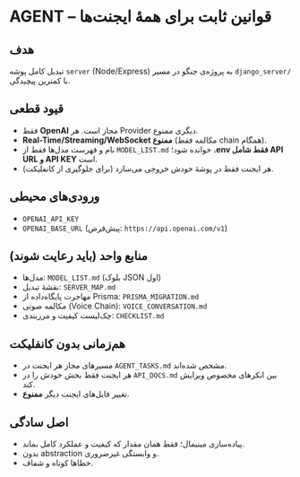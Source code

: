 # AGENT – قوانین ثابت برای همهٔ ایجنت‌ها

## هدف
تبدیل کامل پوشه `server` (Node/Express) به پروژه‌ی جنگو در مسیر `django_server/` با کمترین پیچیدگی.

## قیود قطعی
- فقط **OpenAI** مجاز است. هر Provider دیگری ممنوع.
- **Real-Time/Streaming/WebSocket ممنوع** (مکالمه فقط chain همگام).
- نام و فهرست مدل‌ها فقط از `MODEL_LIST.md` خوانده شود؛ **.env فقط شامل API URL و API KEY** است.
- هر ایجنت فقط در پوشهٔ خودش خروجی می‌سازد (برای جلوگیری از کانفلیکت).

## ورودی‌های محیطی
- `OPENAI_API_KEY`
- `OPENAI_BASE_URL` (پیش‌فرض: `https://api.openai.com/v1`)

## منابع واحد (باید رعایت شوند)
- مدل‌ها: `MODEL_LIST.md` (بلوک JSON اول)
- نقشهٔ تبدیل: `SERVER_MAP.md`
- مهاجرت پایگاه‌داده از Prisma: `PRISMA_MIGRATION.md`
- مکالمه صوتی (Voice Chain): `VOICE_CONVERSATION.md`
- چک‌لیست کیفیت و مرزبندی: `CHECKLIST.md`

## هم‌زمانی بدون کانفلیکت
- مسیرهای مجاز هر ایجنت در `AGENT_TASKS.md` مشخص شده‌اند.
- هر ایجنت فقط بخش خودش را در `API_DOCS.md` بین انکرهای مخصوص ویرایش کند.
- تغییر فایل‌های ایجنت دیگر **ممنوع**.

## اصل سادگی
- پیاده‌سازی مینیمال؛ فقط همان مقدار که کیفیت و عملکرد کامل بماند.
- بدون abstraction و وابستگی غیرضروری.
- خطاها کوتاه و شفاف.
